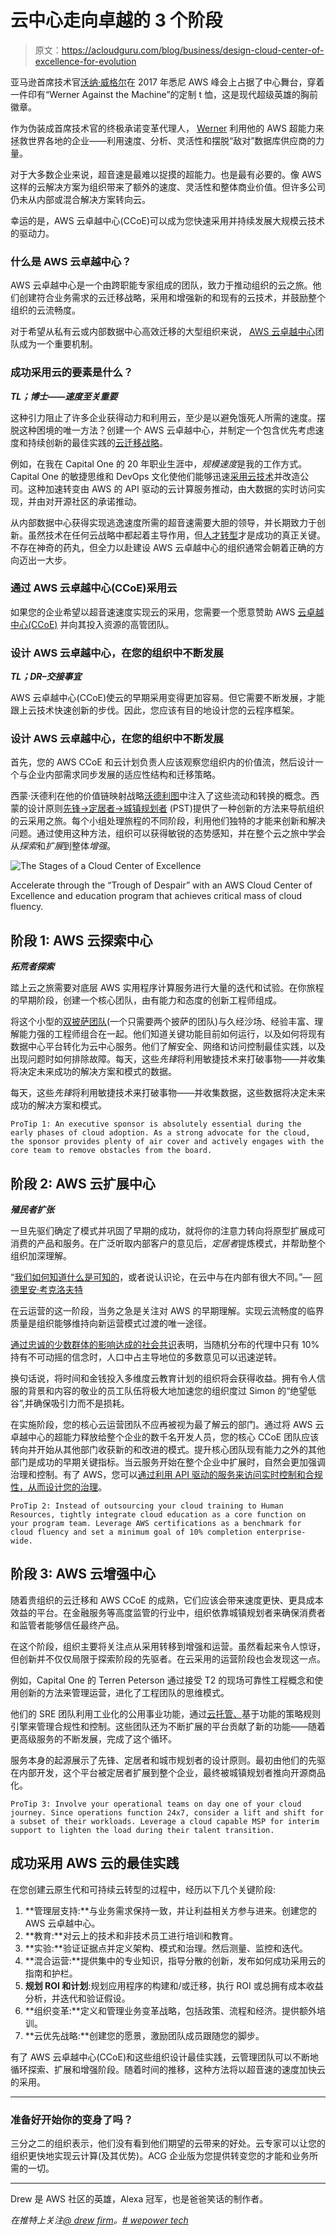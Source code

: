 # 云中心走向卓越的 3 个阶段

> 原文：<https://acloudguru.com/blog/business/design-cloud-center-of-excellence-for-evolution>

亚马逊首席技术官[沃纳·威格尔](https://medium.com/@Werner)在 2017 年悉尼 AWS 峰会上占据了中心舞台，穿着一件印有“Werner Against the Machine”的定制 t 恤，这是现代超级英雄的胸前徽章。

作为伪装成首席技术官的终极承诺变革代理人， [Werner](https://en.wikipedia.org/wiki/Werner_Vogels) 利用他的 AWS 超能力来拯救世界各地的企业——利用速度、分析、灵活性和摆脱“敌对”数据库供应商的力量。

对于大多数企业来说，超音速是最难以捉摸的超能力。也是最有必要的。像 AWS 这样的云解决方案为组织带来了额外的速度、灵活性和整体商业价值。但许多公司仍未从内部或混合解决方案转向云。

幸运的是，AWS 云卓越中心(CCoE)可以成为您快速采用并持续发展大规模云技术的驱动力。

### 什么是 AWS 云卓越中心？

AWS 云卓越中心是一个由跨职能专家组成的团队，致力于推动组织的云之旅。他们创建符合业务需求的云迁移战略，采用和增强新的和现有的云技术，并鼓励整个组织的云流畅度。

对于希望从私有云或内部数据中心高效迁移的大型组织来说， [AWS 云卓越中心](https://acloudguru.com/content/cloud-center-of-excellence-webinar)团队成为一个重要机制。

### 成功采用云的要素是什么？

***TL；博士——速度至关重要***

这种引力阻止了许多企业获得动力和利用云，至少是以避免饿死人所需的速度。摆脱这种困境的唯一方法？创建一个 AWS 云卓越中心，并制定一个包含优先考虑速度和持续创新的最佳实践的[云迁移战略](https://medium.com/aws-enterprise-collection/dont-let-traditional-managed-services-providers-hold-your-cloud-strategy-back-3daf0da341a3)。

例如，在我在 Capital One 的 20 年职业生涯中，*规模速度*是我的工作方式。Capital One 的敏捷思维和 DevOps 文化使他们能够迅速[采用云技术](https://medium.com/aws-enterprise-collection/capital-ones-cloud-journey-through-the-stages-of-adoption-bb0895d7772c)并改造公司。这种加速转变由 AWS 的 API 驱动的云计算服务推动，由大数据的实时访问实现，并由对开源社区的承诺推动。

从内部数据中心获得实现逃逸速度所需的超音速需要大胆的领导，并长期致力于创新。虽然技术在任何云战略中都起着主导作用，但[人才转型](https://medium.com/aws-enterprise-collection/the-importance-of-talent-in-your-transformation-93179d1a3801)才是成功的真正关键。不存在神奇的药丸，但全力以赴建设 AWS 云卓越中心的组织通常会朝着正确的方向迈出一大步。

### 通过 AWS 云卓越中心(CCoE)采用云

如果您的企业希望以超音速速度实现云的采用，您需要一个愿意赞助 AWS [云卓越中心(CCoE)](https://get.acloudguru.com/cloud-center-of-excellence-webinar) 并向其投入资源的高管团队。

### 设计 AWS 云卓越中心，在您的组织中不断发展

***TL；DR–交接事宜***

AWS 云卓越中心(CCoE)使云的早期采用变得更加容易。但它需要不断发展，才能跟上云技术快速创新的步伐。因此，您应该有目的地设计您的云程序框架。

### 设计 AWS 云卓越中心，在您的组织中不断发展

首先，您的 AWS CCoE 和云计划负责人应该观察您组织内的价值流，然后设计一个与企业内部需求同步发展的适应性结构和迁移策略。

西蒙·沃德利在他的价值链映射战略[沃德利图](https://acloudguru.com/course/wardley-mapping)中注入了这些流动和转换的概念。西蒙的设计原则[先锋→定居者→城镇规划者](https://hackernoon.com/designing-for-constant-evolution-41b216741974) (PST)提供了一种创新的方法来导航组织的云采用之旅。每个小组处理旅程的不同阶段，利用他们独特的才能来创新和解决问题。通过使用这种方法，组织可以获得敏锐的态势感知，并在整个云之旅中学会从*探索*和*扩展*到整体*增强*。

![The Stages of a Cloud Center of Excellence](img/a79f04df6403ebefb04587518681aefd.png)

Accelerate through the “Trough of Despair” with an AWS Cloud Center of Excellence and education program that achieves critical mass of cloud fluency.

## 阶段 1: AWS 云探索中心

***拓荒者探索***

踏上云之旅需要对底层 AWS 实用程序计算服务进行大量的迭代和试验。在你旅程的早期阶段，创建一个核心团队，由有能力和态度的创新工程师组成。

将这个小型的[双披萨团队](https://docs.aws.amazon.com/whitepapers/latest/introduction-devops-aws/two-pizza-teams.html)(一个只需要两个披萨的团队)与久经沙场、经验丰富、理解能力强的工程师组合在一起。他们知道关键功能目前如何运行，以及如何将现有数据中心平台转化为云中心服务。他们了解安全、网络和访问控制最佳实践，以及出现问题时如何排除故障。每天，这些*先锋*将利用敏捷技术来打破事物——并收集将决定未来成功的解决方案和模式的数据。

每天，这些*先锋*将利用敏捷技术来打破事物——并收集数据，这些数据将决定未来成功的解决方案和模式。

```
ProTip 1: An executive sponsor is absolutely essential during the early phases of cloud adoption. As a strong advocate for the cloud, the sponsor provides plenty of air cover and actively engages with the core team to remove obstacles from the board.
```

## 阶段 2: AWS 云扩展中心

***殖民者扩张***

一旦先驱们确定了模式并巩固了早期的成功，就将你的注意力转向将原型扩展成可消费的产品和服务。在广泛听取内部客户的意见后，*定居者*提炼模式，并帮助整个组织加深理解。

“[我们如何知道什么是可知的](https://read.acloud.guru/the-epistemology-of-information-technology-a3f6944cf02c?&ajs_aid=8b18379d-47bb-4050-b703-abaf45cc4bca)，或者说认识论，在云中与在内部有很大不同。”— [阿德里安·考克洛夫特](https://adrianco.medium.com/)

在云运营的这一阶段，当务之急是关注对 AWS 的早期理解。实现云流畅度的临界质量是组织能够维持向新运营模式过渡的唯一途径。

[通过忠诚的少数群体的影响达成的社会共识](https://www.sciencedaily.com/releases/2011/07/110725190044.htm)表明，当随机分布的代理中只有 10%持有不可动摇的信念时，人口中占主导地位的多数意见可以迅速逆转。

换句话说，将时间和金钱投入多维度云教育计划的组织将会获得收益。拥有令人信服的背景和内容的敬业的员工队伍将极大地加速您的组织度过 Simon 的“绝望低谷”,并确保吸引力而不是损耗。

在实施阶段，您的核心云运营团队不应再被视为最了解云的部门。通过将 AWS 云卓越中心的超能力释放给整个企业的数千名开发人员，您的核心 CCoE 团队应该转向并开始从其他部门收获新的和改进的模式。提升核心团队现有能力之外的其他部门是成功的早期关键指标。当云服务开始在整个企业中扩展时，自然会更加强调治理和控制。有了 AWS，您可以[通过利用 API 驱动的服务来访问实时控制和合规性，从而设计您的治理](https://medium.com/capital-one-developers/cloud-custodian-9d90b3160a72)。

```
ProTip 2: Instead of outsourcing your cloud training to Human Resources, tightly integrate cloud education as a core function on your program team. Leverage AWS certifications as a benchmark for cloud fluency and set a minimum goal of 10% completion enterprise-wide.
```

## 阶段 3: AWS 云增强中心

随着贵组织的云迁移和 AWS CCoE 的成熟，它们应该会带来速度更快、更具成本效益的平台。在金融服务等高度监管的行业中，组织依靠城镇规划者来确保消费者和监管者能够信任最终产品。

在这个阶段，组织主要将关注点从采用转移到增强和运营。虽然看起来令人惊讶，但创新并不仅仅局限于探索阶段的先驱者。在云采用的运营阶段也会发现这一点。

例如，Capital One 的 Terren Peterson 通过接受 T2 的现场可靠性工程概念和使用创新的方法来管理运营，进化了工程团队的思维模式。

他们的 SRE 团队利用工业化的公用事业功能，通过[云托管、](https://github.com/capitalone/cloud-custodian)基于功能的策略规则引擎来管理合规性和控制。这些团队还为不断扩展的平台贡献了新的功能——随着更高级服务的不断发展，完成了这个循环。

服务本身的起源展示了先锋、定居者和城市规划者的设计原则。最初由他们的先驱在内部开发，这个平台被定居者扩展到整个企业，最终被城镇规划者推向开源商品化。

```
ProTip 3: Involve your operational teams on day one of your cloud journey. Since operations function 24x7, consider a lift and shift for a subset of their workloads. Leverage a cloud capable MSP for interim support to lighten the load during their talent transition.
```

## 成功采用 AWS 云的最佳实践

在您创建云原生代和可持续云转型的过程中，经历以下几个关键阶段:

1.  **管理层支持:**与业务需求保持一致，并让利益相关方参与进来。创建您的 AWS 云卓越中心。
2.  **教育:**对云上的技术和非技术员工进行培训和教育。
3.  **实验:**验证证据点并定义架构、模式和治理。然后测量、监控和迭代。
4.  **混合运营:**提供集中的专业知识，指导分散的创新，发布如何成功采用云的指南和护栏。
5.  **规划 ROI 和计划**:规划应用程序的构建和/或迁移，执行 ROI 或总拥有成本收益分析，并迭代和验证假设。
6.  **组织变革:**定义和管理业务变革战略，包括政策、流程和经济。提供额外培训。
7.  **云优先战略:**创建您的愿景，激励团队成员跟随您的脚步。

有了 AWS 云卓越中心(CCoE)和这些组织设计最佳实践，云管理团队可以不断地循环探索、扩展和增强阶段。随着时间的推移，这种方法将以超音速的速度加快云的采用。

* * *

### 准备好开始你的变身了吗？

三分之二的组织表示，他们没有看到他们期望的云带来的好处。云专家可以让您的组织更快地实现云计算(及其优势)。ACG 企业版为您提供转变您的才能和业务所需的一切。

* * *

Drew 是 AWS 社区的英雄，Alexa 冠军，也是爸爸笑话的制作者。

*在推特上关注*[*@ drew firm*](https://twitter.com/drewfirment)*。*[*# wepower tech*](https://info.acloud.guru/we-power-tech?&ajs_aid=8b18379d-47bb-4050-b703-abaf45cc4bca)